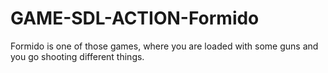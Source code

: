 # GAME-SDL-ACTION-Formido
Formido is one of those games, where you are loaded with some guns and you go shooting different things.
